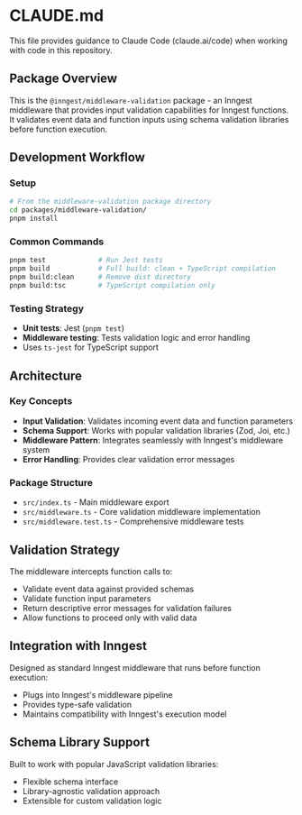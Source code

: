 # CLAUDE.md

This file provides guidance to Claude Code (claude.ai/code) when working with code in this repository.

## Package Overview

This is the `@inngest/middleware-validation` package - an Inngest middleware that provides input validation capabilities for Inngest functions. It validates event data and function inputs using schema validation libraries before function execution.

## Development Workflow

### Setup
```bash
# From the middleware-validation package directory
cd packages/middleware-validation/
pnpm install
```

### Common Commands

```bash
pnpm test             # Run Jest tests
pnpm build            # Full build: clean + TypeScript compilation
pnpm build:clean      # Remove dist directory  
pnpm build:tsc        # TypeScript compilation only
```

### Testing Strategy

- **Unit tests**: Jest (`pnpm test`)
- **Middleware testing**: Tests validation logic and error handling
- Uses `ts-jest` for TypeScript support

## Architecture

### Key Concepts
- **Input Validation**: Validates incoming event data and function parameters
- **Schema Support**: Works with popular validation libraries (Zod, Joi, etc.)
- **Middleware Pattern**: Integrates seamlessly with Inngest's middleware system
- **Error Handling**: Provides clear validation error messages

### Package Structure
- `src/index.ts` - Main middleware export
- `src/middleware.ts` - Core validation middleware implementation
- `src/middleware.test.ts` - Comprehensive middleware tests

## Validation Strategy

The middleware intercepts function calls to:
- Validate event data against provided schemas
- Validate function input parameters
- Return descriptive error messages for validation failures
- Allow functions to proceed only with valid data

## Integration with Inngest

Designed as standard Inngest middleware that runs before function execution:
- Plugs into Inngest's middleware pipeline
- Provides type-safe validation
- Maintains compatibility with Inngest's execution model

## Schema Library Support

Built to work with popular JavaScript validation libraries:
- Flexible schema interface
- Library-agnostic validation approach
- Extensible for custom validation logic